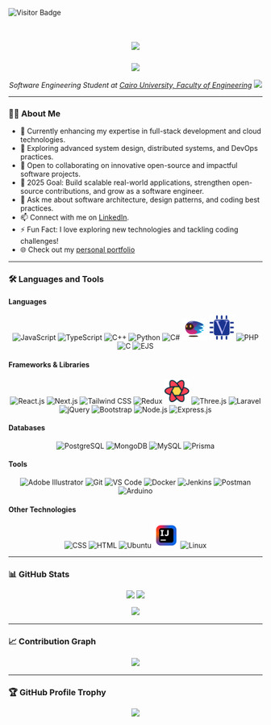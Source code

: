 ![Visitor Badge](https://visitor-badge.laobi.icu/badge?page_id=ahmedfathy0-0)

<h1 align="center">
  <img src="https://readme-typing-svg.herokuapp.com/?font=Righteous&size=35&center=true&vCenter=true&width=500&height=70&duration=4000&lines=Hello+There!+👋;+I'm+Ahmed+Fathy!;&color=ff0000" />
</h1>

<p align="center">
  <img src="https://user-images.githubusercontent.com/74038190/219923809-b86dc415-a0c2-4a38-bc88-ad6cf06395a8.gif" width="400" />
</p>

<p align="center"><em>
  Software Engineering Student at <a href="http://eng.cu.edu.eg/en/page/36/?s=8+">Cairo University, Faculty of Engineering</a> <img src="https://media.giphy.com/media/WUlplcMpOCEmTGBtBW/giphy.gif" width="30" />
</em></p>

---

### 👨‍💻 About Me

- 🔭 Currently enhancing my expertise in full-stack development and cloud technologies.  
- 🌱 Exploring advanced system design, distributed systems, and DevOps practices.  
- 👯 Open to collaborating on innovative open-source and impactful software projects.  
- 🥅 2025 Goal: Build scalable real-world applications, strengthen open-source contributions, and grow as a software engineer.  
- 💬 Ask me about software architecture, design patterns, and coding best practices.
- 📫 Connect with me on [LinkedIn](https://linkedin.com/in/ahmedfathy-x1).
- ⚡ Fun Fact: I love exploring new technologies and tackling coding challenges!
- 🌐 Check out my [personal portfolio](https://www.mrfathi.tech/)

---
### 🛠️ Languages and Tools

#### Languages
<p align="center">
  <img src="https://skillicons.dev/icons?i=javascript" width="50" title="JavaScript"/>
  <img src="https://skillicons.dev/icons?i=ts" width="50" title="TypeScript"/>
  <img src="https://img.icons8.com/?size=100&id=40669&format=png&color=000000" width="50" title="C++"/>
  <img src="https://skillicons.dev/icons?i=python" width="50" title="Python"/>
  <img src="https://skillicons.dev/icons?i=cs" width="50" title="C#"/>
  <img src="./Motoko.png" width="50" title="Motoko"/>
  <img src="./Verilog.png" width="50" title="Verilog"/>
  <img src="https://skillicons.dev/icons?i=php" width="50" title="PHP"/>
  <img src="https://skillicons.dev/icons?i=c" width="50" title="C"/>
  <img src="https://img.icons8.com/?size=100&id=puL87ypQPxxr&format=png&color=000000" width="50" title="EJS"/>
</p>

#### Frameworks & Libraries
<p align="center">
  <img src="https://skillicons.dev/icons?i=react" width="50" title="React.js"/>
  <img src="https://skillicons.dev/icons?i=nextjs" width="50" title="Next.js"/>
  <img src="https://skillicons.dev/icons?i=tailwind" width="50" title="Tailwind CSS"/>
  <img src="https://skillicons.dev/icons?i=redux" width="50" title="Redux"/>
  <img src="./ReactQuery.svg" width="50" title="React Query"/>
  <img src="https://skillicons.dev/icons?i=threejs" width="50" title="Three.js"/>
  <img src="https://skillicons.dev/icons?i=laravel" width="50" title="Laravel"/>
  <img src="https://skillicons.dev/icons?i=jquery" width="50" title="jQuery"/>
  <img src="https://skillicons.dev/icons?i=bootstrap" width="50" title="Bootstrap"/>
  <img src="https://skillicons.dev/icons?i=nodejs" width="50" title="Node.js"/>
  <img src="https://skillicons.dev/icons?i=express" width="50" title="Express.js"/>
</p>

#### Databases
<p align="center">
  <img src="https://skillicons.dev/icons?i=postgresql" width="50" title="PostgreSQL"/>
  <img src="https://skillicons.dev/icons?i=mongodb" width="50" title="MongoDB"/>
  <img src="https://skillicons.dev/icons?i=mysql" width="50" title="MySQL"/>
  <img src="https://skillicons.dev/icons?i=prisma" width="50" title="Prisma"/>
</p>

#### Tools
<p align="center">
  <img src="https://img.icons8.com/?size=100&id=13631&format=png&color=000000" width="50" title="Adobe Illustrator"/>
  <img src="https://skillicons.dev/icons?i=git" width="50" title="Git"/>
  <img src="https://skillicons.dev/icons?i=vscode" width="50" title="VS Code"/>
  <img src="https://skillicons.dev/icons?i=docker" width="50" title="Docker"/>
  <img src="https://skillicons.dev/icons?i=jenkins" width="50" title="Jenkins"/>
  <img src="https://skillicons.dev/icons?i=postman" width="50" title="Postman"/>
  <img src="https://skillicons.dev/icons?i=arduino" width="50" title="Arduino"/>
</p>

#### Other Technologies
<p align="center">
  <img src="https://skillicons.dev/icons?i=css" width="50" title="CSS"/>
  <img src="https://skillicons.dev/icons?i=html" width="50" title="HTML"/>
  <img src="https://skillicons.dev/icons?i=ubuntu" width="50" title="Ubuntu"/>
  <img src="./JetBrains.png" width="50" title="JetBrains"/>
  <img src="https://skillicons.dev/icons?i=linux" width="50" title="Linux"/>
</p>

---
### 📊 GitHub Stats

<p align="center">
  <img src="https://github-readme-stats.vercel.app/api?username=ahmedfathy0-0&show_icons=true&count_private=true&theme=dracula&locale=en" height="150" />
  <img src="https://github-readme-streak-stats.herokuapp.com/?user=ahmedfathy0-0&theme=dracula" height="150" />
</p>

<p align="center">
  <img src="https://github-readme-stats.vercel.app/api/top-langs/?username=ahmedfathy0-0&theme=dracula&layout=compact&hide_border=true&hide=html,c" width="400" />
</p>


---

### 📈 Contribution Graph

<p align="center">
  <img src="https://github-readme-activity-graph.vercel.app/graph?username=ahmedfathy0-0&theme=dracula&hide_border=true&area=true&custom_title=My+Contribution+Graph" />
</p>

---

### 🏆 GitHub Profile Trophy

<p align="center">
  <img src="https://github-profile-trophy.vercel.app/?username=ahmedfathy0-0&theme=dracula&no-frame=true" />
</p>
